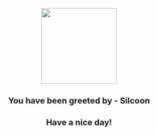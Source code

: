 <p align="center">
            <img src="https://raw.githubusercontent.com/PokeAPI/sprites/master/sprites/pokemon/266.png" width="150" height="150">
          </p>
          <h3 align="center">You have been greeted by - <b>Silcoon</b></h3>
          <h3 align="center">Have a nice day!</h3>
        